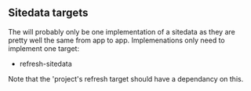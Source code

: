 Sitedata targets
----------------

The will probably only be one implementation of a sitedata as they are
pretty well the same from app to app. Implemenations only need to
implement one target:

* refresh-sitedata

Note that the 'project's refresh target should have a dependancy on this.


